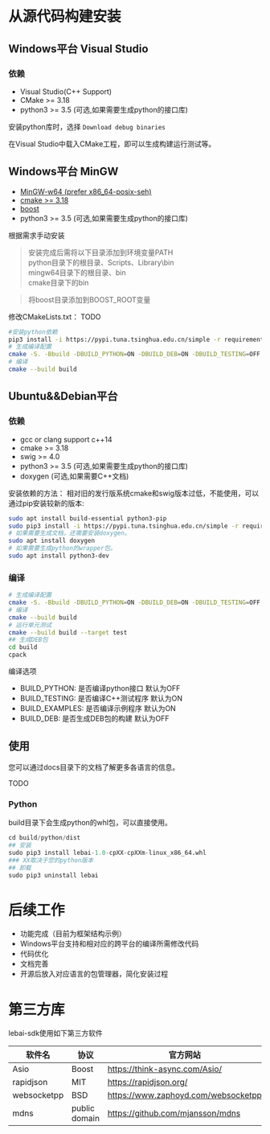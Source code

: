 # 从源代码构建安装
## Windows平台 Visual Studio
### 依赖
- Visual Studio(C++ Support)
- CMake >= 3.18
- python3 >= 3.5 (可选,如果需要生成python的接口库)

安装python库时，选择 `Download debug binaries`

在Visual Studio中载入CMake工程，即可以生成构建运行测试等。
## Windows平台 MinGW
- [MinGW-w64 (prefer x86_64-posix-seh)](https://sourceforge.net/projects/mingw-w64/files/mingw-w64/mingw-w64-release/)
- [cmake >= 3.18](https://cmake.org)
- [boost](https://www.boost.org/users/download/)
- python3 >= 3.5 (可选,如果需要生成python的接口库)

根据需求手动安装
> 安装完成后需将以下目录添加到环境变量PATH  
> python目录下的根目录、Scripts、Library\bin  
> mingw64目录下的根目录、bin  
> cmake目录下的bin
 
> 将boost目录添加到BOOST_ROOT变量

修改CMakeLists.txt：
TODO

```bash
#安装python依赖
pip3 install -i https://pypi.tuna.tsinghua.edu.cn/simple -r requirements.txt
# 生成编译配置
cmake -S. -Bbuild -DBUILD_PYTHON=ON -DBUILD_DEB=ON -DBUILD_TESTING=OFF 
# 编译
cmake --build build
```
## Ubuntu&&Debian平台
### 依赖
- gcc or clang support c++14
- cmake >= 3.18
- swig >= 4.0
- python3 >= 3.5 (可选,如果需要生成python的接口库)
- doxygen (可选,如果需要C++文档)

安装依赖的方法：
相对旧的发行版系统cmake和swig版本过低，不能使用，可以通过pip安装较新的版本:
```bash
sudo apt install build-essential python3-pip
sudo pip3 install -i https://pypi.tuna.tsinghua.edu.cn/simple -r requirements.txt
# 如果需要生成文档，还需要安装doxygen。
sudo apt install doxygen
# 如果需要生成python的wrapper包。
sudo apt install python3-dev
```


### 编译
```bash
# 生成编译配置
cmake -S. -Bbuild -DBUILD_PYTHON=ON -DBUILD_DEB=ON -DBUILD_TESTING=OFF 
# 编译
cmake --build build
# 运行单元测试
cmake --build build --target test
## 生成DEB包
cd build
cpack
```
编译选项
 - BUILD_PYTHON: 是否编译python接口 默认为OFF
 - BUILD_TESTING: 是否编译C++测试程序 默认为ON 
 - BUILD_EXAMPLES: 是否编译示例程序 默认为ON
 - BUILD_DEB: 是否生成DEB包的构建 默认为OFF



## 使用
您可以通过docs目录下的文档了解更多各语言的信息。

TODO
### Python
build目录下会生成python的whl包，可以直接使用。
```python
cd build/python/dist
## 安装
sudo pip3 install lebai-1.0-cpXX-cpXXm-linux_x86_64.whl
### XX取决于您的python版本
## 卸载
sudo pip3 uninstall lebai
```


# 后续工作
- 功能完成（目前为框架结构示例）
- Windows平台支持和相对应的跨平台的编译所需修改代码
- 代码优化
- 文档完善
- 开源后放入对应语言的包管理器，简化安装过程

# 第三方库
lebai-sdk使用如下第三方软件

| 软件名      | 协议 | 官方网站 | 
| ----------- | ----------- |----------- |
| Asio      | Boost  | https://think-async.com/Asio/ |
| rapidjson      | MIT  | https://rapidjson.org/ |
| websocketpp      | BSD  | https://www.zaphoyd.com/websocketpp |
| mdns | public domain | https://github.com/mjansson/mdns |